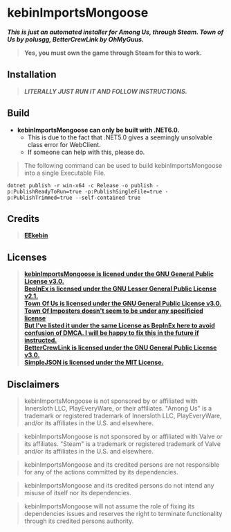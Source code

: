 # kebinImportsMongoose
***This is just an automated installer for Among Us, through Steam. Town of Us by polusgg, BetterCrewLink by OhMyGuus.***
> **Yes, you must own the game through Steam for this to work.**

## Installation

> ***LITERALLY JUST RUN IT AND FOLLOW INSTRUCTIONS.***

## Build

* **kebinImportsMongoose can only be built with .NET6.0.**  
   * This is due to the fact that .NET5.0 gives a seemingly unsolvable class error for WebClient.  
   * If someone can help with this, please do.  
> The following command can be used to build kebinImportsMongoose into a single Executable File.  
```dosbatch
dotnet publish -r win-x64 -c Release -o publish -p:PublishReadyToRun=true -p:PublishSingleFile=true -p:PublishTrimmed=true --self-contained true
```

## Credits
> **[EEkebin](https://github.com/EEkebin)**


## Licenses

> **[kebinImportsMongoose is licened under the GNU General Public License v3.0.](https://github.com/EEkebin/kebinImportsMongoose/blob/main/LICENSE)  
> [BepInEx is licensed under the GNU Lesser General Public License v2.1.](https://github.com/BepInEx/BepInEx/blob/master/LICENSE)  
> [Town Of Us is licensed under the GNU General Public License v3.0.](https://github.com/polusgg/Town-Of-Us/blob/master/LICENSE)  
> [Town Of Imposters doesn't seem to be under any specificied license](https://github.com/Town-of-Impostors/TownOfImpostors)  
> [But I've listed it under the same License as BepInEx here to avoid confusion of DMCA. I will be happy to fix this in the future if instructed.](https://github.com/EEkebin/kebinImportsMongoose/blob/main/LICENSE_Town-Of-Imposters)  
> [BetterCrewLink is licensed under the GNU General Public License v3.0.](https://github.com/OhMyGuus/BetterCrewLink/blob/nightly/LICENSE)  
> [SimpleJSON is licensed under the MIT License.](https://github.com/Bunny83/SimpleJSON/blob/master/LICENSE)**


## Disclaimers

> kebinImportsMongoose is not sponsored by or affiliated with Innersloth LLC, PlayEveryWare, or their affiliates. "Among Us" is a trademark or registered trademark of Innersloth LLC, PlayEveryWare, and/or its affiliates in the U.S. and elsewhere.  

> kebinImportsMongoose is not sponsored by or affiliated with Valve or its affiliates. "Steam" is a trademark or registered trademark of Valve and/or its affiliates in the U.S. and elsewhere.

> kebinImportsMongoose and its credited persons are not responsible for any of the actions committed by its dependencies.  

> kebinImportsMongoose and its credited persons do not intend any misuse of itself nor its dependencies.  

> kebinImportsMongoose will not assume the role of fixing its dependencies issues and reserves the right to terminate functionality through its credited persons authority.